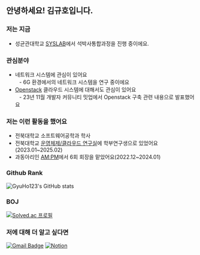 ## 안녕하세요! 김규호입니다.

### 저는 지금
 * 성균관대학교 [SYSLAB](https://sites.google.com/g.skku.edu/syslab)에서 석박사통합과정을 진행 중이에요.

### 관심분야
  * 네트워크 시스템에 관심이 있어요   
  &ensp; - 6G 환경에서의 네트워크 시스템을 연구 중이에요   
  * [Openstack](https://www.openstack.org/) 클라우드 시스템에 대해서도 관심이 있어요   
  &ensp; - 23년 11월 개발자 커뮤니티 밋업에서 Openstack 구축 관련 내용으로 발표했어요

### 저는 이런 활동을 했어요
  * 전북대학교 소프트웨어공학과 학사
  * 전북대학교 [운영체제/클라우드 연구실](https://oslab.jbnu.ac.kr/)에 학부연구생으로 있었어요(2023.01~2025.02)
  * 과동아리인 [AM:PM](https://github.com/ampm-jbnu)에서 6회 회장을 맡았어요(2022.12~2024.01)
      
### Github Rank
![GyuHo123's GitHub stats](https://github-readme-stats.vercel.app/api?username=gyuho123&show_icons=true&theme=radical)

### BOJ
[![Solved.ac
프로필](http://mazassumnida.wtf/api/v2/generate_badge?boj=kyuhokim12)](https://solved.ac/kyuhokim12)

### 저에 대해 더 알고 싶다면
[![Gmail Badge](https://img.shields.io/badge/Gmail-d14836?style=flat-square&logo=Gmail&logoColor=white&link=mailto:jjuhee0913@gmail.com)](mailto:kyuhokim12@gmail.com) 
[![Notion](https://img.shields.io/badge/Notion-%23000000.svg?style=for-the-badge&logo=notion&logoColor=white)](https://kgyuho.dev)

